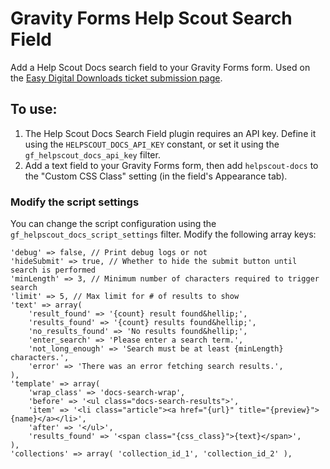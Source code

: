 # Gravity Forms Help Scout Search Field

Add a Help Scout Docs search field to your Gravity Forms form. Used on the [Easy Digital Downloads ticket submission page](https://easydigitaldownloads.com/support/).

## To use:

1. The Help Scout Docs Search Field plugin requires an API key. Define it using the `HELPSCOUT_DOCS_API_KEY` constant, or set it using the `gf_helpscout_docs_api_key` filter.
1. Add a text field to your Gravity Forms form, then add `helpscout-docs` to the "Custom CSS Class" setting (in the field's Appearance tab).

### Modify the script settings

You can change the script configuration using the `gf_helpscout_docs_script_settings` filter. Modify the following array keys:

```
'debug' => false, // Print debug logs or not
'hideSubmit' => true, // Whether to hide the submit button until search is performed
'minLength' => 3, // Minimum number of characters required to trigger search
'limit' => 5, // Max limit for # of results to show
'text' => array(
    'result_found' => '{count} result found&hellip;',
    'results_found' => '{count} results found&hellip;',
    'no_results_found' => 'No results found&hellip;',
    'enter_search' => 'Please enter a search term.',
    'not_long_enough' => 'Search must be at least {minLength} characters.',
    'error' => 'There was an error fetching search results.',
),
'template' => array(
    'wrap_class' => 'docs-search-wrap',
    'before' => '<ul class="docs-search-results">',
    'item' => '<li class="article"><a href="{url}" title="{preview}">{name}</a></li>',
    'after' => '</ul>',
    'results_found' => '<span class="{css_class}">{text}</span>',
),
'collections' => array( 'collection_id_1', 'collection_id_2' ),
```
